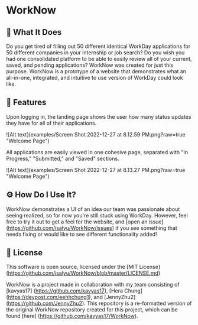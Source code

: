 # WorkNow

## 🔨 What It Does

Do you get tired of filling out 50 different identical WorkDay applications for 50 different companies in your internship or job search? Do you wish 
you had one consolidated platform to be able to easily review all of your current, saved, and pending applications? WorkNow was created for just this 
purpose. WorkNow is a prototype of a website that demonstrates what an all-in-one, integrated, and intuitive to use version of WorkDay could look like. 

## 👀 Features 

Upon logging in, the landing page shows the user how many status updates they have for all of their applications. 

![Alt text](examples/Screen Shot 2022-12-27 at 8.12.59 PM.png?raw=true "Welcome Page")

All applications are easily viewed in one cohesive page, separated with "In Progress," "Submitted," and "Saved" sections. 

![Alt text](examples/Screen Shot 2022-12-27 at 8.13.27 PM.png?raw=true "Welcome Page")

## ⚙️ How Do I Use It?

WorkNow demonstrates a UI of an idea our team was passionate about seeing realized, so for now you're still stuck using WorkDay. However, feel free to try 
it out to get a feel for the website, and [open an issue] (https://github.com/isalyu/WorkNow/issues) if you see something that needs fixing or would like 
to see different functionality added! 

## 📜 License

This software is open source, licensed under the [MIT License} (https://github.com/isalyu/WorkNow/blob/master/LICENSE.md)

WorkNow is a project made in collaboration with my team consisting of [kavyas17] (https://github.com/kavyas17), [Hera Chung] (https://devpost.com/eehhchung1), 
and [JennyZhu2] (https://github.com/JennyZhu2). This repository is a re-formatted version of the original WorkNow repository created for this project, which
can be found [here] (https://github.com/kavyas17/WorkNow). 
